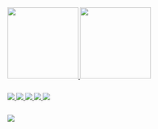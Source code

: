 <div>

  <a href="https://github.com/LeehXD">

  <img height = "160em" src = "https://github-readme-stats.vercel.app/api?username=LeehXD&show_icons=true&theme=dracula&include_all_commits=true&count_private=true" />
  <img height = "160em" src = "https://github-readme-stats.vercel.app/api/top-langs/?username=LeehXD&layout=compact&langs_count=16&theme=dracula" />

</div>

 ##
 
<div>

 <a href = "https://api.whatsapp.com/send?phone=5514996070485&text=Ol%C3%A1%2C%20Tudo%20bem%3F%20Vim%20pelo%20seu%20perfil%20do%20GitHub. " target = "_ blank"> <img src = "https://img.shields.io/badge/WhatsApp-25D366?style=for-the-badge&logo=whatsapp&logoColor=white" _ blank> </a> 
 <a href = "https://www.facebook.com/leeh310801/" target = "_ blank"> <img src = "https://img.shields.io/badge/Facebook-1877F2?style=for-the-badge&logo=facebook&logoColor=white"> </a>
 <a href = "https://www.instagram.com/leeh.xp/?hl=pt" target="_blank"> <img src = "https://img.shields.io/badge/Instagram-E4405F?style=for-the-badge&logo=instagram&logoColor=white"> </a>
 <a href = "https://www.linkedin.com/in/let%C3%ADcia-jord%C3%A3o-011389197/"> <img src = "https://img.shields.io/badge/LinkedIn-0077B5?style=for-the-badge&logo=linkedin&logoColor=white"> </a> 
 <a href = "mailto:info@example.com?&subject=&cc=&bcc=&body=leticiajordaoxp@gmail.com%0A"> <img src = "https://img.shields.io/badge/Gmail-D14836?style=for-the-badge&logo=gmail&logoColor=white"> </a> 

##

 <img src = "https://www.storybench.org/wp-content/uploads/2015/05/NYAN_CAT.gif" />

</div>
